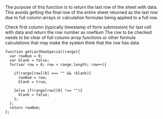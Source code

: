 The purpose of this function is to return the last row of the sheet with data.  This avoids getting the final row of the entire sheet returned as the last row due to full column arrays or calculation formulas being applied to a full row.

Check first column (typically timestamp of form submission) for last cell with data and return the row number as rowNum
The row to be checked needs to be clear of full column array functions or other formula calculations that may make the system think that the row has data

```
function getLastRowSpecial(range){
  var rowNum = 0;
  var blank = false;
  for(var row = 0; row < range.length; row++){
 
    if(range[row][0] === "" && !blank){
      rowNum = row;
      blank = true;
 
    }else if(range[row][0] !== ""){
      blank = false;
    };
  };
  return rowNum;
};
```
